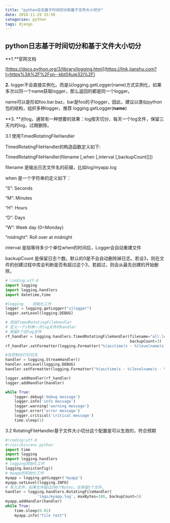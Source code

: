 ```yaml
---
title: "python日志基于时间切分和基于文件大小切分"
date: 2018-11-29 15:58
categories: python
tags: django
---
```


## python日志基于时间切分和基于文件大小切分

**1.**官网文档

[https://docs.python.org/3/library/logging.html](https://link.jianshu.com?t=https%3A%2F%2Fxn--kbt04uje32i%2F)

**2.** logger不会直接实例化。而是以logging.getLogger(name)方式实例化，如果多次以同一个name获取logger，那么返回的都是同一个logger。

name可以是形如foo.bar.baz，bar是foo的子logger，因此，建议以类似python包的结构，组织多种logger。推荐 logging.getLogger(**name**)

**3. **对log，通常有一种想要的效果：log按天切分，每天一个log文件，保留三天内的log，过期删除。

3.1 使用TimedRotatingFileHandler

TimedRotatingFileHandler的构造函数定义如下:

TimedRotatingFileHandler(filename [,when [,interval [,backupCount]]])

filename 是输出日志文件名的前缀，比如log/myapp.log

when 是一个字符串的定义如下：

“S”: Seconds

“M”: Minutes

“H”: Hours

“D”: Days

“W”: Week day (0=Monday)

“midnight”: Roll over at midnight

interval 是指等待多少个单位when的时间后，Logger会自动重建文件

backupCount 是保留日志个数。默认的0是不会自动删除掉日志。若设3，则在文件的创建过程中库会判断是否有超过这个3，若超过，则会从最先创建的开始删除。

```python
#！coding:utf-8
import logging
import logging.handlers
import datetime,time

#logging    初始化工作
logger = logging.getLogger("zjlogger")
logger.setLevel(logging.DEBUG)

# 添加TimedRotatingFileHandler
# 定义一个1秒换一次log文件的handler
# 保留3个旧log文件
rf_handler = logging.handlers.TimedRotatingFileHandler(filename="all.log",when='S',interval=1,\
                                                       backupCount=3)
rf_handler.setFormatter(logging.Formatter("%(asctime)s - %(levelname)s - %(filename)s[:%(lineno)d] - %(message)s"))

#在控制台打印日志
handler = logging.StreamHandler()
handler.setLevel(logging.DEBUG)
handler.setFormatter(logging.Formatter("%(asctime)s - %(levelname)s - %(message)s"))

logger.addHandler(rf_handler)
logger.addHandler(handler)

while True:
    logger.debug('debug message')
    logger.info('info message')
    logger.warning('warning message')
    logger.error('error message')
    logger.critical('critical message')
    time.sleep(1)
```

3.2 RotatingFileHandler基于文件大小切分这个配置是可以生效的，符合预期

```python
#!coding:utf-8
#!/usr/bin/env python
import time
import logging
import logging.handlers
# logging初始化工作
logging.basicConfig()
# myapp的初始化工作
myapp = logging.getLogger('myapp')
myapp.setLevel(logging.INFO)
# 写入文件，如果文件超过100个Bytes，仅保留5个文件。
handler = logging.handlers.RotatingFileHandler(
              'logs/myapp.log', maxBytes=100, backupCount=5)
myapp.addHandler(handler)
while True:
    time.sleep(0.01)
    myapp.info("file test")
```

